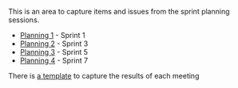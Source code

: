 This is an area to capture items and issues from the sprint planning sessions.

* [Planning 1](/Sprint-Planning/Planning-1.md) - Sprint 1
* [Planning 2](/Sprint-Planning/Planning-2.md) - Sprint 3
* [Planning 3](/Sprint-Planning/Planning-3.md) - Sprint 5
* [Planning 4](/Sprint-Planning/Planning-4.md) - Sprint 7

There is [a template](/Sprint-Planning/Planning-Template.md) to capture the results of each meeting
